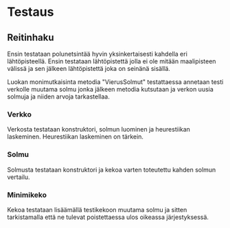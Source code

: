 # Testaus


## Reitinhaku

Ensin testataan polunetsintää hyvin yksinkertaisesti kahdella eri lähtöpisteellä. Ensin testataan lähtöpistettä jolla ei ole mitään maalipisteen välissä ja sen jälkeen lähtöpistettä joka on seinänä sisällä.

Luokan monimutkaisinta metodia "VierusSolmut" testattaessa annetaan testi verkolle muutama solmu jonka jälkeen metodia kutsutaan ja verkon uusia solmuja ja niiden arvoja tarkastellaa.

### Verkko
Verkosta testataan konstruktori, solmun luominen ja heurestiikan laskeminen. Heurestiikan laskeminen on tärkein.

### Solmu
Solmusta testataan konstruktori ja kekoa varten toteutettu kahden solmun vertailu.


### Minimikeko
Kekoa testataan lisäämällä testikekoon muutama solmu ja sitten tarkistamalla että ne tulevat poistettaessa ulos oikeassa järjestyksessä.